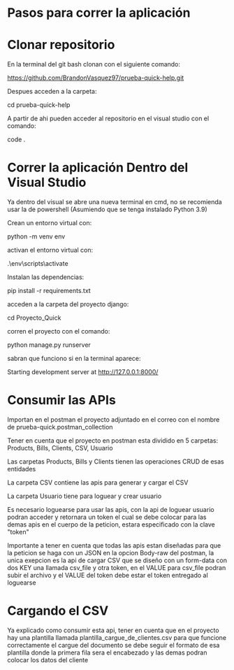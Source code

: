 # Pasos para correr la aplicación

# Clonar repositorio
En la terminal del git bash clonan con el siguiente comando: 

https://github.com/BrandonVasquez97/prueba-quick-help.git

Despues acceden a la carpeta:

cd prueba-quick-help

A partir de ahi pueden acceder al repositorio en el visual studio con el comando: 

code .

# Correr la aplicación Dentro del Visual Studio
Ya dentro del visual se abre una nueva terminal en cmd, no se recomienda usar la de powershell
(Asumiendo que se tenga instalado Python 3.9)

Crean un entorno virtual con:

python -m venv env

activan el entorno virtual con:

.\env\scripts\activate

Instalan las dependencias:

pip install -r requirements.txt

acceden a la carpeta del proyecto django:

cd Proyecto_Quick

corren el proyecto con el comando:

python manage.py runserver

sabran que funciono si en la terminal aparece:

Starting development server at http://127.0.0.1:8000/

# Consumir las APIs
Importan en el postman el proyecto adjuntado en el correo con el nombre de prueba-quick.postman_collection

Tener en cuenta que el proyecto en postman esta dividido en 5 carpetas: Products, Bills, Clients, CSV, Usuario

Las carpetas Products, Bills y Clients tienen las operaciones CRUD de esas entidades

La carpeta CSV contiene las apis para generar y cargar el CSV

La carpeta Usuario tiene para loguear y crear usuario

Es necesario loguearse para usar las apis, con la api de loguear usuario podran acceder y retornara un token el cual se debe colocar para las demas apis en el cuerpo de la peticion, estara especificado con la clave "token"

Importante a tener en cuenta que todas las apis estan diseñadas para que la peticion se haga con un JSON en la opcion Body-raw del postman, la unica exepcion es la api de cargar CSV que se diseño con un form-data con dos KEY una llamada csv_file y otra token, en el VALUE para csv_file podran subir el archivo y el VALUE del token debe estar el token entregado al loguearse

# Cargando el CSV
Ya explicado como consumir esta api, tener en cuenta que en el proyecto hay una plantilla llamada plantilla_cargue_de_clientes.csv para que funcione correctamente el cargue del documento se debe seguir el formato de esa plantilla donde la primera fila sera el encabezado y las demas podran colocar los datos del cliente

